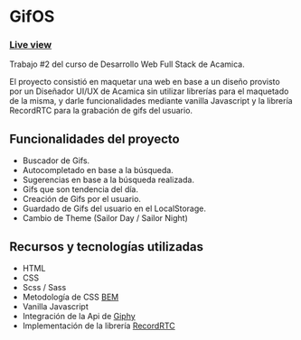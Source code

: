 # GifOS

### [Live view](https://fvittorello.github.io/gifOS)

Trabajo #2 del curso de Desarrollo Web Full Stack de Acamica.

El proyecto consistió en maquetar una web en base a un diseño provisto por un Diseñador UI/UX de Acamica sin utilizar librerías para el maquetado de la misma, y darle funcionalidades mediante vanilla Javascript y la librería RecordRTC para la grabación de gifs del usuario.

## Funcionalidades del proyecto

- Buscador de Gifs.
- Autocompletado en base a la búsqueda.
- Sugerencias en base a la búsqueda realizada.
- Gifs que son tendencia del día.
- Creación de Gifs por el usuario.
- Guardado de Gifs del usuario en el LocalStorage.
- Cambio de Theme (Sailor Day / Sailor Night)

## Recursos y tecnologías utilizadas

- HTML
- CSS
- Scss / Sass
- Metodología de CSS [BEM](http://getbem.com/)
- Vanilla Javascript
- Integración de la Api de [Giphy](https://developers.giphy.com/)
- Implementación de la librería [RecordRTC](https://recordrtc.org/)
